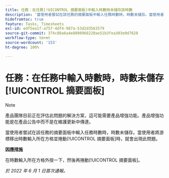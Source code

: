 ```yaml
---
title: 任務：在任務[!UICONTROL 摘要面板]中輸入時數時未儲存該時數
description: '當使用者嘗試在該任務的摘要面板中輸入任務時數時，時數未儲存。當使用者將游標移出時數輸入所在方格並捲動[!UICONTROL 摘要面板]時，就會出現此問題。   '
hidefromtoc: true
feature: Tasks, Timesheets
exl-id: edf5ea1f-a75f-4df4-987a-53d2d3563579
source-git-commit: 374c88a6a4e8890968220ae51b3fea303e0d7628
workflow-type: tm+mt
source-wordcount: '153'
ht-degree: 100%

---
```


# 任務：在任務中輸入時數時，時數未儲存[!UICONTROL 摘要面板]

<!--Converted to story-->

>[!NOTE]
>
>產品團隊目前正在評估此問題的解決方案，這可能需要產品增強功能。產品增強功能是在產品公告中而不是在維護更新中傳達。

當使用者嘗試在該任務的摘要面板中輸入任務時數時，時數未儲存。當使用者將游標移出時數輸入所在方格並捲動[!UICONTROL 摘要面板]時，就會出現此問題。

**因應措施**

在時數輸入所在方格外按一下，然後再捲動[!UICONTROL 摘要面板]。

_於 2022 年 6 月 1 日首次通報。_
